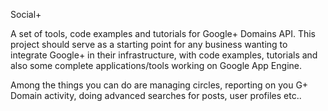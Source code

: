 Social+

A set of tools, code examples and tutorials for Google+ Domains API.
This project should serve as a starting point for any business wanting to integrate Google+ in their infrastructure, with code examples, tutorials and also some complete applications/tools working on Google App Engine.

Among the things you can do are managing circles, reporting on you G+ Domain activity, doing advanced searches for posts, user profiles etc..